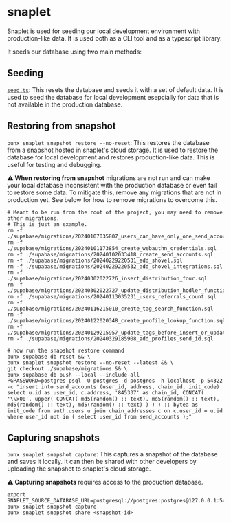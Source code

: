 # snaplet

Snaplet is used for seeding our local development environment with production-like data. It is used both as a CLI tool and as a typescript library.

It seeds our database using two main methods:

## Seeding

[`seed.ts`](./seed.ts): This resets the database and seeds it with a set of default data. It is used to seed the database for local development esepcially for data that is not available in the production database.

## Restoring from snapshot

`bunx snaplet snapshot restore --no-reset`: This restores the database from a snapshot hosted in snaplet's cloud storage. It is used to restore the database for local development and restores production-like data. This is useful for testing and debugging.

**⚠️ When restoring from snapshot** migrations are not run and can make your local database inconsistent with the production database or even fail to restore some data. To mitigate this, remove any migrations that are not in production yet. See below for how to remove migrations to overcome this.

```shell
# Meant to be run from the root of the project, you may need to remove other migrations. 
# This is just an example.
rm -f ./supabase/migrations/20240107035807_users_can_have_only_one_send_account.sql
rm -f ./supabase/migrations/20240101173854_create_webauthn_credentials.sql
rm -f ./supabase/migrations/20240102033418_create_send_accounts.sql
rm -f ./supabase/migrations/20240229220531_add_shovel.sql
rm -f ./supabase/migrations/20240229220532_add_shovel_integrations.sql
rm -f ./supabase/migrations/20240302022726_insert_distribution_four.sql
rm -f ./supabase/migrations/20240302022727_update_distribution_hodler_function.sql
rm -f ./supabase/migrations/20240113035231_users_referrals_count.sql
rm -f ./supabase/migrations/20240116215010_create_tag_search_function.sql
rm -f ./supabase/migrations/20240122020348_create_profile_lookup_function.sql
rm -f ./supabase/migrations/20240129215957_update_tags_before_insert_or_update_func.sql
rm -f ./supabase/migrations/20240329185908_add_profiles_send_id.sql

# now run the snapshot restore command
bunx supabase db reset && \
bunx snaplet snapshot restore --no-reset --latest && \
git checkout ./supabase/migrations && \
bunx supabase db push --local --include-all
PGPASSWORD=postgres psql -U postgres -d postgres -h localhost -p 54322 -c "insert into send_accounts (user_id, address, chain_id, init_code) select u.id as user_id, c.address, '845337' as chain_id, CONCAT( '\\x00', upper( CONCAT( md5(random() :: text), md5(random() :: text), md5(random() :: text), md5(random() :: text) ) ) ) :: bytea as init_code from auth.users u join chain_addresses c on c.user_id = u.id where user_id not in ( select user_id from send_accounts );"
```

## Capturing snapshots

`bunx snaplet snapshot capture`: This captures a snapshot of the database and saves it locally. It can then be shared with other developers by uploading the snapshot to snaplet's cloud storage.

**⚠️ Capturing snapshots** requires access to the production database.

```shell
export SNAPLET_SOURCE_DATABASE_URL=postgresql://postgres:postgres@127.0.0.1:54322/postgres
bunx snaplet snapshot capture
bunx snaplet snapshot share <snapshot-id>
```
